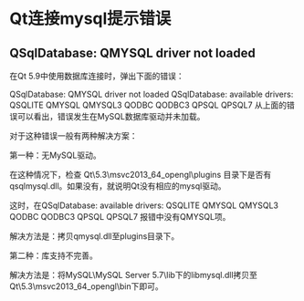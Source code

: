 # Qt连接mysql提示错误

## QSqlDatabase: QMYSQL driver not loaded

在Qt 5.9中使用数据库连接时，弹出下面的错误：

QSqlDatabase: QMYSQL driver not loaded
QSqlDatabase: available drivers: QSQLITE QMYSQL QMYSQL3 QODBC QODBC3 QPSQL QPSQL7
从上面的错误可以看出，错误发生在MySQL数据库驱动并未加载。

对于这种错误一般有两种解决方案：

第一种：无MySQL驱动。

在这种情况下，检查 Qt\5.3\msvc2013_64_opengl\plugins 目录下是否有qsqlmysql.dll。如果没有，就说明Qt没有相应的mysql驱动。

这时，在QSqlDatabase: available drivers: QSQLITE QMYSQL QMYSQL3 QODBC QODBC3 QPSQL QPSQL7 报错中没有QMYSQL项。

解决方法是：拷贝qmysql.dll至plugins目录下。

第二种：库支持不完善。

解决方法是：将MySQL\MySQL Server 5.7\lib下的libmysql.dll拷贝至Qt\5.3\msvc2013_64_opengl\bin下即可。
